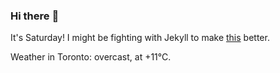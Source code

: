 ### Hi there :wave:

It's Saturday! I might be fighting with Jekyll to make [this](https://swissclubtoronto.ca) better.

Weather in Toronto: overcast, at +11°C.
